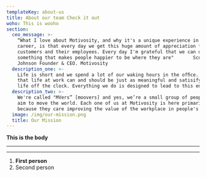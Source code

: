 ```yaml
---
templateKey: about-us
title: About our team Check it out
woho: This is wooho
section:
  ceo_message: >-
    “What I love about Motivosity, and why it's a unique experience in my
    career, is that every day we get this huge amount of appreciation from our
    customers and their employees. Every day I'm grateful that we can do
    something that makes people happier to be where they are"       Scott
    Johnson Founder & CEO. Motivosity
  description_one: >-
    Life is short and we spend a lot of our waking hours in the ofﬁce. We think
    that life at work can and should be just as meaningful and satisifying as
    life off the clock. Everything we do is designed to lead to this end.
  description_two: >-
    We're called "MVers” [moovers] and yes, we’re a small group of people who
    aim to move the world. Each one of us at Motivosity is here primarily
    because they care improving the value of the workplace in people's lives.
  image: /img/our-mission.png
  title: Our Mission
---
```

**This is the body**

****

****

1. **First person**
2. Second person
